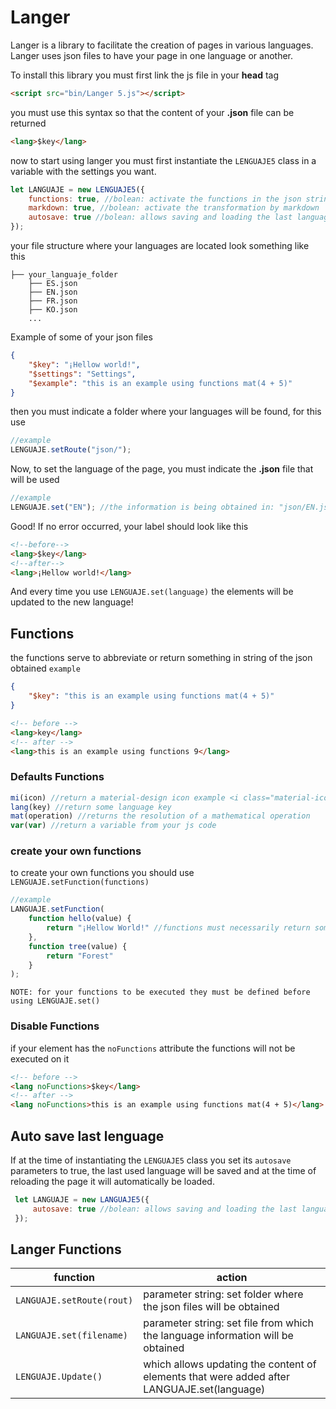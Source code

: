 # Langer
Langer is a library to facilitate the creation of pages in various languages.
Langer uses json files to have your page in one language or another.

To install this library you must first link the js file in your **head** tag
```html
<script src="bin/Langer 5.js"></script>
```
you must use this syntax so that the content of your **.json** file can be returned
```html
<lang>$key</lang>
```

now to start using langer you must first instantiate the `LENGUAJE5` class in a variable with the settings you want.
```js
let LANGUAJE = new LENGUAJE5({
    functions: true, //bolean: activate the functions in the json strings
    markdown: true, //bolean: activate the transformation by markdown
    autosave: true //bolean: allows saving and loading the last language selected by the user.
});
```
your file structure where your languages are located look something like this
```
├── your_languaje_folder
    ├── ES.json
    ├── EN.json
    ├── FR.json
    ├── KO.json
    ...
```
Example of some of your json files
```json
{
    "$key": "¡Hellow world!",
    "$settings": "Settings",
    "$example": "this is an example using functions mat(4 + 5)"
}
```
then you must indicate a folder where your languages will be found, for this use
```js
//example
LENGUAJE.setRoute("json/");
```
Now, to set the language of the page, you must indicate the **.json** file that will be used
```js
//example
LENGUAJE.set("EN"); //the information is being obtained in: "json/EN.json"
```
Good! If no error occurred, your label should look like this
```html
<!--before-->
<lang>$key</lang>
<!--after-->
<lang>¡Hellow world!</lang>
```
And every time you use `LENGUAJE.set(language)` the elements will be updated to the new language!

## Functions

the functions serve to abbreviate or return something in string of the json obtained
`example`
<br>
```json
{
    "$key": "this is an example using functions mat(4 + 5)"
}
```

```html
<!-- before -->
<lang>key</lang>
<!-- after -->
<lang>this is an example using functions 9</lang>
```

### Defaults Functions

```js
mi(icon) //return a material-design icon example <i class="material-icon">icon</i>
lang(key) //return some language key
mat(operation) //returns the resolution of a mathematical operation
var(var) //return a variable from your js code
```
### create your own functions
to create your own functions you should use `LENGUAJE.setFunction(functions)`
```js
//example
LANGUAJE.setFunction(
    function hello(value) {
        return "¡Hellow World!" //functions must necessarily return something.
    },
    function tree(value) {
        return "Forest"
    }
);
```
`NOTE: for your functions to be executed they must be defined before using LENGUAJE.set()`

### Disable Functions
if your element has the `noFunctions` attribute the functions will not be executed on it
```html
<!-- before -->
<lang noFunctions>$key</lang>
<!-- after -->
<lang noFunctions>this is an example using functions mat(4 + 5)</lang>
```

## Auto save last lenguage
If at the time of instantiating the `LENGUAJE5` class you set its `autosave` parameters to true, the last used language will be saved and at the time of reloading the page it will automatically be loaded.
```js
 let LANGUAJE = new LANGUAJE5({
     autosave: true //bolean: allows saving and loading the last language selected by the user.
 });
```

## Langer Functions 
| function | action |
|---|---|
| `LANGUAJE.setRoute(rout)` | parameter string: set folder where the json files will be obtained |
| `LANGUAJE.set(filename)` | parameter string: set file from which the language information will be obtained |
| `LENGUAJE.Update()` | which allows updating the content of elements that were added after LANGUAJE.set(language) |





